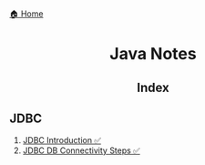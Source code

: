 [🏠 Home](../../README.md)

<h1 style="text-align: center">Java Notes</h1>

<h2 style="text-align: center">Index</h2>

## JDBC

1. [JDBC Introduction ✅](./notes/1.%20JDBC%20-%20Introduction.md)
2. [JDBC DB Connectivity Steps ✅](./notes/2.%20JDBC%20-%20DB%20Connectivity%20Steps.md)
